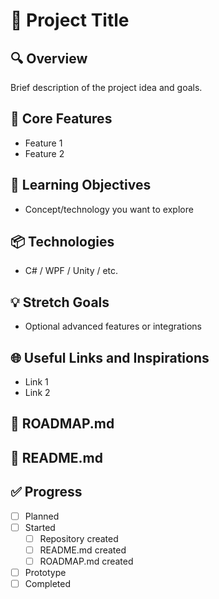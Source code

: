 # 🧪 Project Title

## 🔍 Overview
Brief description of the project idea and goals.

## 🔧 Core Features
- Feature 1
- Feature 2

## 🧠 Learning Objectives
- Concept/technology you want to explore

## 📦 Technologies
- C# / WPF / Unity / etc.

## 💡 Stretch Goals
- Optional advanced features or integrations

## 🌐 Useful Links and Inspirations
- Link 1
- Link 2

## 📄 ROADMAP.md

## 📘 README.md

## ✅ Progress
- [ ] Planned
- [ ] Started
  - [ ] Repository created
  - [ ] README.md created
  - [ ] ROADMAP.md created
- [ ] Prototype
- [ ] Completed
